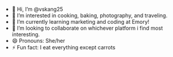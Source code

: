 - 👋 Hi, I’m @vskang25
- 👀 I’m interested in cooking, baking, photography, and traveling.
- 🌱 I’m currently learning marketing and coding at Emory!
- 💞️ I’m looking to collaborate on whichever platform i find most interesting.
- 😄 Pronouns: She/her
- ⚡ Fun fact: I eat everything except carrots

<!---
vskang25/vskang25 is a ✨ special ✨ repository because its `README.md` (this file) appears on your GitHub profile.
You can click the Preview link to take a look at your changes.
--->
